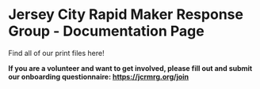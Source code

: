 # Jersey City Rapid Maker Response Group - Documentation Page

Find all of our print files here!

__If you are a volunteer and want to get involved, please fill out and submit our onboarding questionnaire: https://jcrmrg.org/join__
